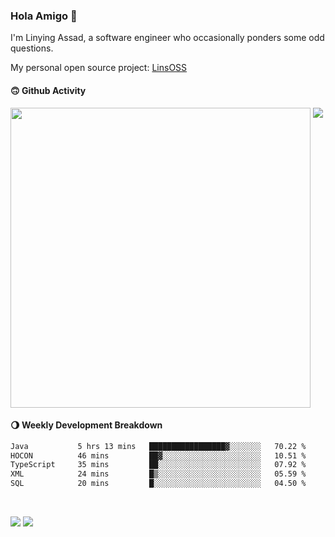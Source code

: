 ### Hola Amigo 🤣   

I'm Linying Assad, a software engineer who occasionally ponders some odd questions.  

My personal open source project: [LinsOSS](https://github.com/linsoss)
 
#### 🙃 Github Activity 
<div>
  <img src="https://github-readme-stats.vercel.app/api?username=al-assad&show_icons=true" align="top" style="display: inline-block;" width="480"/>
  <img src="https://github-readme-stats.vercel.app/api/top-langs/?username=al-assad&hide=css,html&langs_count=8&layout=compact" align="top" style="display: inline-block;"/>
</div>

#### 🌖 Weekly Development Breakdown
<!--START_SECTION:waka-->

```txt
Java           5 hrs 13 mins   █████████████████▓░░░░░░░   70.22 %
HOCON          46 mins         ██▓░░░░░░░░░░░░░░░░░░░░░░   10.51 %
TypeScript     35 mins         ██░░░░░░░░░░░░░░░░░░░░░░░   07.92 %
XML            24 mins         █▒░░░░░░░░░░░░░░░░░░░░░░░   05.59 %
SQL            20 mins         █░░░░░░░░░░░░░░░░░░░░░░░░   04.50 %
```

<!--END_SECTION:waka-->

<br>

<a href="https://twitter.com/assad_lin"><img src="https://img.shields.io/badge/Twitter-@assad__lin-blue?style=flat&logo=twitter" /></a>
<a href="https://al-assad.github.io"><img src="https://img.shields.io/badge/Blogs-Linying_Assad's_Blog-yellow?style=flat&logo=github" /></a>

